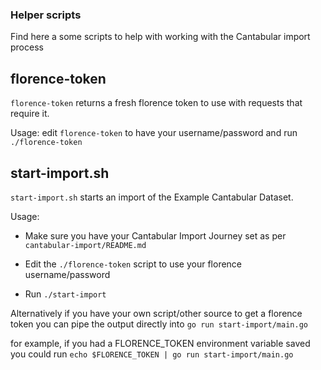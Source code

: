 ### Helper scripts ###

Find here a some scripts to help with working with the Cantabular import process

## florence-token ##

`florence-token` returns a fresh florence token to use with requests that require
it.

Usage: edit `florence-token` to have your username/password and run
`./florence-token`

## start-import.sh ##

`start-import.sh` starts an import of the Example Cantabular Dataset.

Usage: 
* Make sure you have your Cantabular Import Journey set as per
`cantabular-import/README.md`

* Edit the `./florence-token` script to use your florence username/password

* Run `./start-import`

Alternatively if you have your own script/other source to get a florence token
you can pipe the output directly into `go run start-import/main.go`

for example, if you had a FLORENCE_TOKEN environment variable saved you could run
`echo $FLORENCE_TOKEN | go run start-import/main.go`
